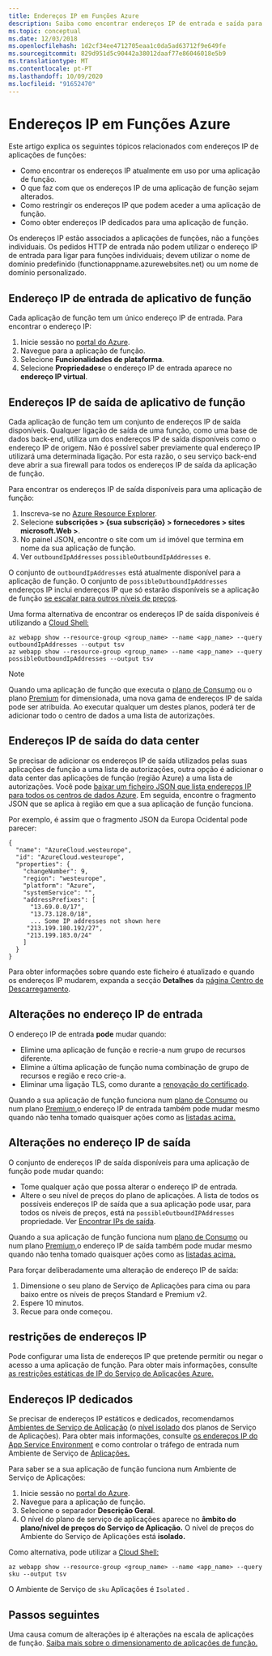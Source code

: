 ```yaml
---
title: Endereços IP em Funções Azure
description: Saiba como encontrar endereços IP de entrada e saída para aplicações de função, e o que as faz mudar.
ms.topic: conceptual
ms.date: 12/03/2018
ms.openlocfilehash: 1d2cf34ee4712705eaa1c0da5ad63712f9e649fe
ms.sourcegitcommit: 829d951d5c90442a38012daaf77e86046018e5b9
ms.translationtype: MT
ms.contentlocale: pt-PT
ms.lasthandoff: 10/09/2020
ms.locfileid: "91652470"
---
```

# <a name="ip-addresses-in-azure-functions"></a>Endereços IP em Funções Azure

Este artigo explica os seguintes tópicos relacionados com endereços IP de aplicações de funções:

* Como encontrar os endereços IP atualmente em uso por uma aplicação de função.
* O que faz com que os endereços IP de uma aplicação de função sejam alterados.
* Como restringir os endereços IP que podem aceder a uma aplicação de função.
* Como obter endereços IP dedicados para uma aplicação de função.

Os endereços IP estão associados a aplicações de funções, não a funções individuais. Os pedidos HTTP de entrada não podem utilizar o endereço IP de entrada para ligar para funções individuais; devem utilizar o nome de domínio predefinido (functionappname.azurewebsites.net) ou um nome de domínio personalizado.

## <a name="function-app-inbound-ip-address"></a>Endereço IP de entrada de aplicativo de função

Cada aplicação de função tem um único endereço IP de entrada. Para encontrar o endereço IP:

1. Inicie sessão no [portal do Azure](https://portal.azure.com).
2. Navegue para a aplicação de função.
3. Selecione **Funcionalidades de plataforma**.
4. Selecione **Propriedades**e o endereço IP de entrada aparece no **endereço IP virtual**.

## <a name="function-app-outbound-ip-addresses"></a><a name="find-outbound-ip-addresses"></a>Endereços IP de saída de aplicativo de função

Cada aplicação de função tem um conjunto de endereços IP de saída disponíveis. Qualquer ligação de saída de uma função, como uma base de dados back-end, utiliza um dos endereços IP de saída disponíveis como o endereço IP de origem. Não é possível saber previamente qual endereço IP utilizará uma determinada ligação. Por esta razão, o seu serviço back-end deve abrir a sua firewall para todos os endereços IP de saída da aplicação de função.

Para encontrar os endereços IP de saída disponíveis para uma aplicação de função:

1. Inscreva-se no [Azure Resource Explorer](https://resources.azure.com).
2. Selecione **subscrições > {sua subscrição} > fornecedores > sites microsoft.Web >**.
3. No painel JSON, encontre o site com um `id` imóvel que termina em nome da sua aplicação de função.
4. Ver `outboundIpAddresses` `possibleOutboundIpAddresses` e. 

O conjunto de `outboundIpAddresses` está atualmente disponível para a aplicação de função. O conjunto de `possibleOutboundIpAddresses` endereços IP inclui endereços IP que só estarão disponíveis se a aplicação de função [se escalar para outros níveis de preços](#outbound-ip-address-changes).

Uma forma alternativa de encontrar os endereços IP de saída disponíveis é utilizando a [Cloud Shell:](../cloud-shell/quickstart.md)

```azurecli-interactive
az webapp show --resource-group <group_name> --name <app_name> --query outboundIpAddresses --output tsv
az webapp show --resource-group <group_name> --name <app_name> --query possibleOutboundIpAddresses --output tsv
```

> [!NOTE]
> Quando uma aplicação de função que executa o [plano de Consumo](functions-scale.md#consumption-plan) ou o plano [Premium](functions-scale.md#premium-plan) for dimensionada, uma nova gama de endereços IP de saída pode ser atribuída. Ao executar qualquer um destes planos, poderá ter de adicionar todo o centro de dados a uma lista de autorizações.

## <a name="data-center-outbound-ip-addresses"></a>Endereços IP de saída do data center

Se precisar de adicionar os endereços IP de saída utilizados pelas suas aplicações de função a uma lista de autorizações, outra opção é adicionar o data center das aplicações de função (região Azure) a uma lista de autorizações. Você pode [baixar um ficheiro JSON que lista endereços IP para todos os centros de dados Azure](https://www.microsoft.com/en-us/download/details.aspx?id=56519). Em seguida, encontre o fragmento JSON que se aplica à região em que a sua aplicação de função funciona.

Por exemplo, é assim que o fragmento JSON da Europa Ocidental pode parecer:

```
{
  "name": "AzureCloud.westeurope",
  "id": "AzureCloud.westeurope",
  "properties": {
    "changeNumber": 9,
    "region": "westeurope",
    "platform": "Azure",
    "systemService": "",
    "addressPrefixes": [
      "13.69.0.0/17",
      "13.73.128.0/18",
      ... Some IP addresses not shown here
     "213.199.180.192/27",
     "213.199.183.0/24"
    ]
  }
}
```

 Para obter informações sobre quando este ficheiro é atualizado e quando os endereços IP mudarem, expanda a secção **Detalhes** da [página Centro de Descarregamento](https://www.microsoft.com/en-us/download/details.aspx?id=56519).

## <a name="inbound-ip-address-changes"></a><a name="inbound-ip-address-changes"></a>Alterações no endereço IP de entrada

O endereço IP de entrada **pode** mudar quando:

- Elimine uma aplicação de função e recrie-a num grupo de recursos diferente.
- Elimine a última aplicação de função numa combinação de grupo de recursos e região e reco crie-a.
- Eliminar uma ligação TLS, como durante a [renovação do certificado](../app-service/configure-ssl-certificate.md#renew-certificate).

Quando a sua aplicação de função funciona num [plano de Consumo](functions-scale.md#consumption-plan) ou num plano [Premium,](functions-scale.md#premium-plan)o endereço IP de entrada também pode mudar mesmo quando não tenha tomado quaisquer ações como as [listadas acima.](#inbound-ip-address-changes)

## <a name="outbound-ip-address-changes"></a>Alterações no endereço IP de saída

O conjunto de endereços IP de saída disponíveis para uma aplicação de função pode mudar quando:

* Tome qualquer ação que possa alterar o endereço IP de entrada.
* Altere o seu nível de preços do plano de aplicações. A lista de todos os possíveis endereços IP de saída que a sua aplicação pode usar, para todos os níveis de preços, está na `possibleOutboundIPAddresses` propriedade. Ver [Encontrar IPs de saída](#find-outbound-ip-addresses).

Quando a sua aplicação de função funciona num [plano de Consumo](functions-scale.md#consumption-plan) ou num plano [Premium,](functions-scale.md#premium-plan)o endereço IP de saída também pode mudar mesmo quando não tenha tomado quaisquer ações como as [listadas acima.](#inbound-ip-address-changes)

Para forçar deliberadamente uma alteração de endereço IP de saída:

1. Dimensione o seu plano de Serviço de Aplicações para cima ou para baixo entre os níveis de preços Standard e Premium v2.
2. Espere 10 minutos.
3. Recue para onde começou.

## <a name="ip-address-restrictions"></a>restrições de endereços IP

Pode configurar uma lista de endereços IP que pretende permitir ou negar o acesso a uma aplicação de função. Para obter mais informações, consulte [as restrições estáticas de IP do Serviço de Aplicações Azure.](../app-service/app-service-ip-restrictions.md)

## <a name="dedicated-ip-addresses"></a>Endereços IP dedicados

Se precisar de endereços IP estáticos e dedicados, recomendamos [Ambientes de Serviço de Aplicação](../app-service/environment/intro.md) (o [nível isolado](https://azure.microsoft.com/pricing/details/app-service/) dos planos de Serviço de Aplicações). Para obter mais informações, consulte [os endereços IP do App Service Environment](../app-service/environment/network-info.md#ase-ip-addresses) e como controlar o tráfego de entrada num Ambiente de Serviço de [Aplicações.](../app-service/environment/app-service-app-service-environment-control-inbound-traffic.md)

Para saber se a sua aplicação de função funciona num Ambiente de Serviço de Aplicações:

1. Inicie sessão no [portal do Azure](https://portal.azure.com).
2. Navegue para a aplicação de função.
3. Selecione o separador **Descrição Geral**.
4. O nível do plano de serviço de aplicações aparece no **âmbito do plano/nível de preços do Serviço de Aplicação.** O nível de preços do Ambiente do Serviço de Aplicações está **isolado.**
 
Como alternativa, pode utilizar a [Cloud Shell:](../cloud-shell/quickstart.md)

```azurecli-interactive
az webapp show --resource-group <group_name> --name <app_name> --query sku --output tsv
```

O Ambiente de Serviço de `sku` Aplicações é `Isolated` .

## <a name="next-steps"></a>Passos seguintes

Uma causa comum de alterações ip é alterações na escala de aplicações de função. [Saiba mais sobre o dimensionamento de aplicações de função.](functions-scale.md)

